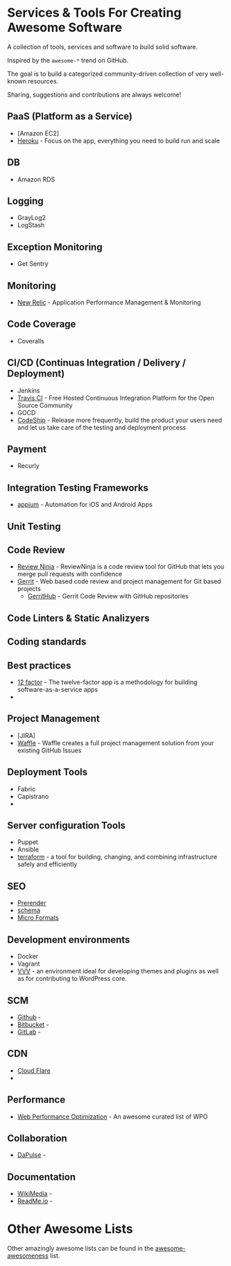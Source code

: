 # Services & Tools For Creating Awesome Software

A collection of tools, services and software to build solid software.

Inspired by the `awesome-*` trend on GitHub.

The goal is to build a categorized community-driven collection of very well-known resources.

Sharing, suggestions and contributions are always welcome!

## PaaS (Platform as a Service)

* [Amazon EC2]
* [Heroku](http://heroku.com/) - Focus on the app, everything you need to build run and scale

## DB

* Amazon RDS

## Logging

* GrayLog2
* LogStash

## Exception Monitoring

* Get Sentry

## Monitoring

* [New Relic](http://newrelic.com/) - Application Performance Management & Monitoring

## Code Coverage

* Coveralls

## CI/CD (Continuas Integration / Delivery / Deployment)

* Jenkins
* [Travis CI](https://travis-ci.org) - Free Hosted Continuous Integration Platform for the Open Source Community
* GOCD
* [CodeShip](https://codeship.com/) - Release more frequently, build the product your users need and let us take care of the testing and deployment process

## Payment

* Recurly

## Integration Testing Frameworks

* [appium](https://github.com/appium/appium) -  Automation for iOS and Android Apps

## Unit Testing

## Code Review

* [Review Ninja](http://www.review.ninja/) - ReviewNinja is a code review tool for GitHub that lets you merge pull requests with confidence
* [Gerrit](https://code.google.com/p/gerrit/) - Web based code review and project management for Git based projects
  * [GerritHub](http://gerrithub.io/) - Gerrit Code Review with GitHub repositories

## Code Linters & Static Analizyers

## Coding standards

## Best practices

* [12 factor](http://12factor.net/) - The twelve-factor app is a methodology for building software-as-a-service apps
* 

## Project Management
* [JIRA]
* [Waffle](https://waffle.io/) - Waffle creates a full project management solution from your existing GitHub Issues

## Deployment Tools

* Fabric
* Capistrano
* 

## Server configuration Tools

* Puppet
* Ansible
* [terraform](https://github.com/hashicorp/terraform) - a tool for building, changing, and combining infrastructure safely and efficiently

## SEO

* [Prerender](http://prerender.io)
* [schema](http://www.schema.org/docs/schemas.html)
* [Micro Formats](http://microformats.org/wiki/microformats)

## Development environments

* Docker
* Vagrant
* [VVV](https://github.com/Varying-Vagrant-Vagrants/VVV) - an environment ideal for developing themes and plugins as well as for contributing to WordPress core.

## SCM

* [Github](https://github.com) - 
* [Bitbucket]() - 
* [GitLab]() - 

## CDN

* [Cloud Flare](https://www.cloudflare.com)
* 

## Performance

* [Web Performance Optimization](https://github.com/davidsonfellipe/awesome-wpo) - An awesome curated list of WPO

## Collaboration

* [DaPulse]() - 

## Documentation

* [WikiMedia]() - 
* [ReadMe.io]() - 

# Other Awesome Lists

Other amazingly awesome lists can be found in the [awesome-awesomeness](https://github.com/bayandin/awesome-awesomeness) list.
